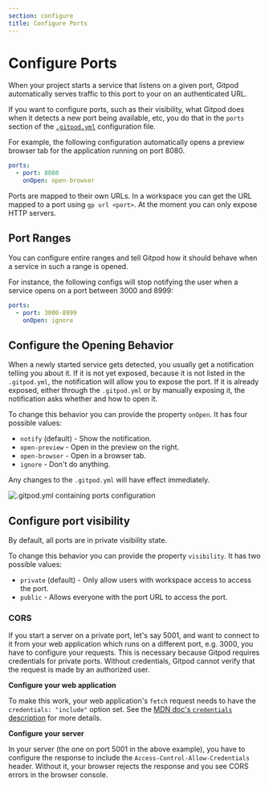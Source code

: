 ```yaml
---
section: configure
title: Configure Ports
---
```


<script context="module">
  export const prerender = true;
</script>

# Configure Ports

When your project starts a service that listens on a given port, Gitpod automatically serves traffic to this port to your on an authenticated URL.

If you want to configure ports, such as their visibility, what Gitpod does when it detects a new port being available, etc, you do that in the `ports` section of the [`.gitpod.yml`](/docs/references/gitpod-yml) configuration file.

For example, the following configuration automatically opens a preview browser tab for the application running on port 8080.

```yaml
ports:
  - port: 8080
    onOpen: open-browser
```

Ports are mapped to their own URLs. In a workspace you can get the URL mapped to a port using `gp url <port>`. At the moment you can only expose HTTP servers.

## Port Ranges

You can configure entire ranges and tell Gitpod how it should behave when a service in such a range is opened.

For instance, the following configs will stop notifying the user when a service opens on a port between 3000 and 8999:

```yaml
ports:
  - port: 3000-8999
    onOpen: ignore
```

## Configure the Opening Behavior

When a newly started service gets detected, you usually get a notification telling you about it.
If it is not yet exposed, because it is not listed in the `.gitpod.yml`, the notification will allow you to expose the port.
If it is already exposed, either through the `.gitpod.yml` or by manually exposing it, the notification asks
whether and how to open it.

To change this behavior you can provide the property `onOpen`.
It has four possible values:

- `notify` (default) - Show the notification.
- `open-preview` - Open in the preview on the right.
- `open-browser` - Open in a browser tab.
- `ignore` - Don't do anything.

Any changes to the `.gitpod.yml` will have effect immediately.

![.gitpod.yml containing ports configuration](../../../static/images/docs/ports-onOpen.png)

## Configure port visibility

By default, all ports are in private visibility state.

To change this behavior you can provide the property `visibility`.
It has two possible values:

- `private` (default) - Only allow users with workspace access to access the port.
- `public` - Allows everyone with the port URL to access the port.

### CORS

If you start a server on a private port, let's say 5001, and want to connect to it from your web application which runs on a different port, e.g. 3000, you have to configure your requests. This is necessary because Gitpod requires credentials for private ports. Without credentials, Gitpod cannot verify that the request is made by an authorized user.

**Configure your web application**

To make this work, your web application's `fetch` request needs to have the `credentials: "include"` option set. See the [MDN doc's `credentials` description](https://developer.mozilla.org/en-US/docs/Web/API/fetch) for more details.

**Configure your server**

In your server (the one on port 5001 in the above example), you have to configure the response to include the `Access-Control-Allow-Credentials` header. Without it, your browser rejects the response and you see CORS errors in the browser console.

